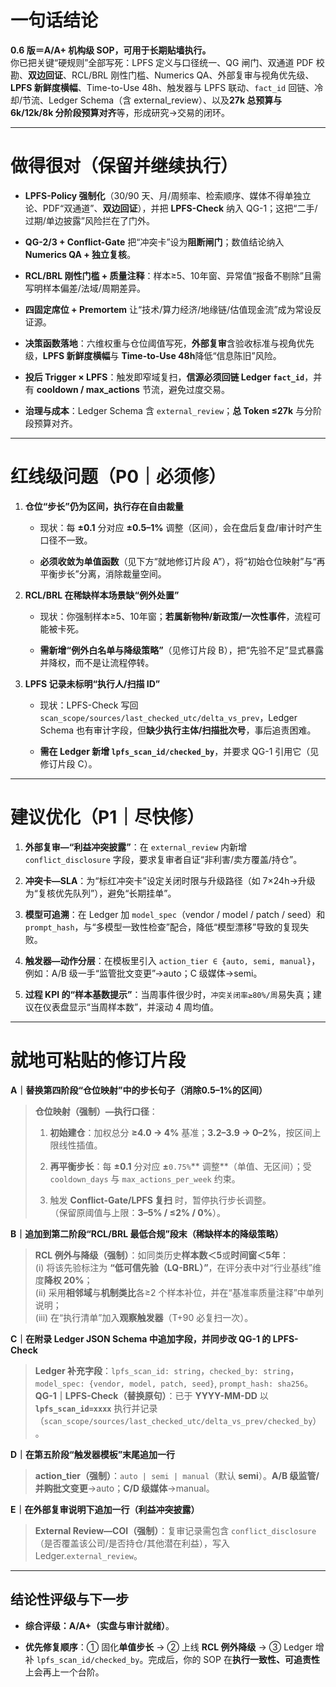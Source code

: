
# 一句话结论

**0.6 版＝A/A+ 机构级 SOP，可用于长期贴墙执行。**  
你已把关键“硬规则”全部写死：LPFS 定义与口径统一、QG 闸门、双通道 PDF 校勘、**双边回证**、RCL/BRL 刚性门槛、Numerics QA、外部复审与视角优先级、**LPFS 新鲜度横幅**、Time-to-Use 48h、触发器与 LPFS 联动、`fact_id` 回链、冷却/节流、Ledger Schema（含 external_review）、以及**27k 总预算与 6k/12k/8k 分阶段预算对齐**等，形成研究→交易的闭环。

---

# 做得很对（保留并继续执行）

- **LPFS-Policy 强制化**（30/90 天、月/周频率、检索顺序、媒体不得单独立论、PDF“双通道”、**双边回证**），并把 **LPFS-Check** 纳入 QG-1；这把“二手/过期/单边披露”风险拦在了门外。
    
- **QG-2/3 + Conflict-Gate** 把“冲突卡”设为**阻断闸门**；数值结论纳入 **Numerics QA + 独立复核**。
    
- **RCL/BRL 刚性门槛 + 质量注释**：样本≥5、10年窗、异常值“报备不剔除”且需写明样本偏差/法域/周期差异。
    
- **四固定席位 + Premortem** 让“技术/算力经济/地缘链/估值现金流”成为常设反证源。
    
- **决策函数落地**：六维权重与仓位阈值写死，**外部复审**含验收标准与视角优先级，**LPFS 新鲜度横幅**与 **Time-to-Use 48h**降低“信息陈旧”风险。
    
- **投后 Trigger × LPFS**：触发即窄域复扫，**信源必须回链 Ledger `fact_id`**，并有 **cooldown / max_actions** 节流，避免过度交易。
    
- **治理与成本**：Ledger Schema 含 `external_review`；**总 Token ≤27k** 与分阶段预算对齐。
    

---

# 红线级问题（P0｜必须修）

1. **仓位“步长”仍为区间，执行存在自由裁量**
    
    - 现状：每 **±0.1** 分对应 **±0.5–1%** 调整（区间），会在盘后复盘/审计时产生口径不一致。
        
    - **必须收敛为单值函数**（见下方“就地修订片段 A”），将“初始仓位映射”与“再平衡步长”分离，消除裁量空间。
        
2. **RCL/BRL 在稀缺样本场景缺“例外处置”**
    
    - 现状：你强制样本≥5、10年窗；**若属新物种/新政策/一次性事件**，流程可能被卡死。
        
    - **需新增“例外白名单与降级策略”**（见修订片段 B），把“先验不足”显式暴露并降权，而不是让流程停转。
        
3. **LPFS 记录未标明“执行人/扫描 ID”**
    
    - 现状：LPFS-Check 写回 `scan_scope/sources/last_checked_utc/delta_vs_prev`，Ledger Schema 也有审计字段，但**缺少执行主体/扫描批次号**，事后追责困难。
        
    - **需在 Ledger 新增 `lpfs_scan_id/checked_by`**，并要求 QG-1 引用它（见修订片段 C）。
        

---

# 建议优化（P1｜尽快修）

1. **外部复审—“利益冲突披露”**：在 `external_review` 内新增 `conflict_disclosure` 字段，要求复审者自证“非利害/卖方覆盖/持仓”。
    
2. **冲突卡—SLA**：为“标红冲突卡”设定关闭时限与升级路径（如 7×24h→升级为“复核优先队列”），避免“长期挂单”。
    
3. **模型可追溯**：在 Ledger 加 `model_spec`（vendor / model / patch / seed）和 `prompt_hash`，与“多模型一致性检查”配合，降低“模型漂移”导致的复现失败。
    
4. **触发器—动作分层**：在模板里引入 `action_tier ∈ {auto, semi, manual}`，例如：A/B 级一手“监管批文变更”→auto；C 级媒体→semi。
    
5. **过程 KPI 的“样本基数提示”**：当周事件很少时，`冲突关闭率≥80%/周`易失真；建议在仪表盘显示“当周样本数”，并滚动 4 周均值。
    

---

# 就地可粘贴的修订片段

**A｜替换第四阶段“仓位映射”中的步长句子（消除0.5–1%的区间）**

> **仓位映射（强制）—执行口径**：
> 
> 1. **初始建仓**：加权总分 **≥4.0 → 4%** 基准；**3.2–3.9 → 0–2%**，按区间上限线性插值。
>     
> 2. **再平衡步长**：每 **±0.1** 分对应 **±**`0.75%`** 调整**（单值、无区间）；受 `cooldown_days` 与 `max_actions_per_week` 约束。
>     
> 3. 触发 **Conflict-Gate/LPFS 复扫** 时，暂停执行步长调整。  
>     （保留原阈值与上限：**3–5% / ≤2% / 0%**）。
>     

**B｜追加到第二阶段“RCL/BRL 最低合规”段末（稀缺样本的降级策略）**

> **RCL 例外与降级（强制）**：如同类历史**样本数＜5**或**时间窗＜5年**：  
> (i) 将该先验标注为 **“低可信先验（LQ-BRL）”**，在评分表中对“行业基线”维度**降权 20%**；  
> (ii) 采用**相邻域**与**机制类比**各≥2 个样本补位，并在“基准率质量注释”中单列说明；  
> (iii) 在“执行清单”加入**观察触发器**（T+90 必复扫一次）。

**C｜在附录 Ledger JSON Schema 中追加字段，并同步改 QG-1 的 LPFS-Check**

> **Ledger 补充字段**：`lpfs_scan_id: string`，`checked_by: string`，`model_spec: {vendor, model, patch, seed}`, `prompt_hash: sha256`。  
> **QG-1｜LPFS-Check（替换原句）**：已于 **YYYY-MM-DD** 以 **`lpfs_scan_id=xxxx`** 执行并记录（`scan_scope/sources/last_checked_utc/delta_vs_prev/checked_by`）。

**D｜在第五阶段“触发器模板”末尾追加一行**

> **action_tier（强制）**：`auto | semi | manual`（默认 **semi**）。**A/B 级监管/并购批文变更**→auto；**C/D 级媒体**→manual。

**E｜在外部复审说明下追加一行（利益冲突披露）**

> **External Review—COI（强制）**：复审记录需包含 `conflict_disclosure`（是否覆盖该公司/是否持仓/其他潜在利益），写入 Ledger.`external_review`。

---

## 结论性评级与下一步

- **综合评级：A/A+（实盘与审计就绪）**。
    
- **优先修复顺序**：① 固化**单值步长** → ② 上线 **RCL 例外降级** → ③ Ledger 增补 `lpfs_scan_id/checked_by`。完成后，你的 SOP 在**执行一致性、可追责性**上会再上一个台阶。
